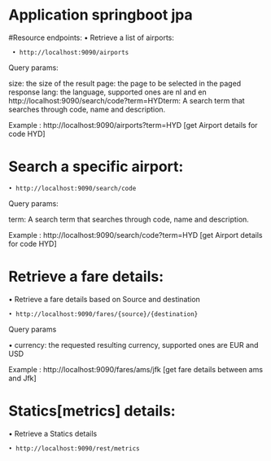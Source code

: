 # Application springboot jpa 

#Resource endpoints:
 • Retrieve a list of airports:
 
	 • http://localhost:9090/airports

Query params:

   size: the size of the result
   page: the page to be selected in the paged response
   lang: the language, supported ones are nl and en
   http://localhost:9090/search/code?term=HYDterm: A search term that searches through code, name and description.

Example : http://localhost:9090/airports?term=HYD         [get Airport details for code HYD]
 
# Search a specific airport:

	• http://localhost:9090/search/code

Query params:

term: A search term that searches through code, name and description.


Example : http://localhost:9090/search/code?term=HYD   [get Airport details for code HYD]

# Retrieve a fare details:
 • Retrieve a fare details based on Source and destination
	
	• http://localhost:9090/fares/{source}/{destination}

Query params

 • currency: the requested resulting currency, supported ones are EUR and USD

 Example : http://localhost:9090/fares/ams/jfk            [get fare details between ams and Jfk]


# Statics[metrics] details:
 • Retrieve a Statics details
	
	• http://localhost:9090/rest/metrics

